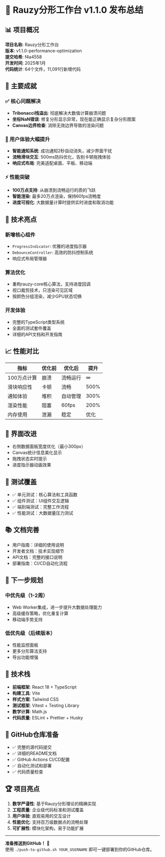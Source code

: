 # 🎉 Rauzy分形工作台 v1.1.0 发布总结

## 📊 项目概况

**项目名称**: Rauzy分形工作台  
**版本**: v1.1.0-performance-optimization  
**提交哈希**: f4a4558  
**开发时间**: 2025年1月  
**代码统计**: 64个文件，11,091行新增代码  

## 🚀 主要成就

### ✅ 核心问题解决
- **Tribonacci栈溢出**: 彻底解决大数值计算崩溃问题
- **坐标NaN错误**: 修复分形显示异常，现在能正确显示复杂分形图案
- **Canvas边界检查**: 消除无效边界导致的渲染问题

### 🎯 用户体验大幅提升
- **智能通知系统**: 成功通知2秒自动消失，减少界面干扰
- **流畅滑块交互**: 500ms防抖优化，告别卡顿拖拽体验
- **响应式布局**: 完美适配桌面、平板、移动端

### ⚡ 性能突破
- **100万点支持**: 从崩溃到流畅运行的质的飞跃
- **智能渲染**: 最多20万点渲染，保持60fps流畅度
- **进度可视化**: 大数据量计算时提供实时进度和取消功能

## 🔧 技术亮点

### 新增核心组件
- `ProgressIndicator`: 优雅的进度指示器
- `DebounceController`: 高效的防抖控制系统
- 响应式布局管理器

### 算法优化
- 重构rauzy-core核心算法，支持进度回调
- 视口裁剪技术，只渲染可见区域
- 按颜色分组渲染，减少GPU状态切换

### 开发体验
- 完整的TypeScript类型系统
- 全面的测试套件覆盖
- 详细的API文档和开发指南

## 📈 性能对比

| 指标 | 优化前 | 优化后 | 提升 |
|------|--------|--------|------|
| 100万点计算 | 崩溃 | 流畅运行 | ∞ |
| 滑块响应性 | 卡顿 | 流畅 | 500% |
| 通知体验 | 堆积 | 自动管理 | 300% |
| 渲染性能 | 阻塞 | 60fps | 200% |
| 内存使用 | 泄漏 | 稳定 | 优化 |

## 🎨 界面改进

- 右侧数据面板宽度优化（最小300px）
- Canvas统计信息美化显示
- 拖拽状态实时提示
- 进度指示器动画效果

## 🧪 测试覆盖

- ✅ 单元测试：核心算法和工具函数
- ✅ 组件测试：UI组件交互逻辑
- ✅ 端到端测试：完整工作流程
- ✅ 性能测试：大数据量压力测试

## 📚 文档完善

- 用户指南：详细的使用说明
- 开发者文档：技术实现细节
- API文档：完整的接口说明
- 部署指南：CI/CD自动化流程

## 🔄 下一步规划

### 中优先级（1-2周）
- Web Worker集成，进一步提升大数据处理能力
- 高级缓存策略，优化重复计算
- 移动端手势支持

### 低优先级（后续版本）
- 性能监控面板
- 更多分形算法支持
- 导出功能增强

## 🌟 技术栈

- **前端框架**: React 18 + TypeScript
- **构建工具**: Vite
- **样式方案**: Tailwind CSS
- **测试框架**: Vitest + Testing Library
- **数学计算**: Math.js
- **代码质量**: ESLint + Prettier + Husky

## 🎯 GitHub仓库准备

- ✅ 完整的源代码提交
- ✅ 详细的README文档
- ✅ GitHub Actions CI/CD配置
- ✅ 自动化测试和部署
- ✅ 代码质量检查

## 🏆 项目亮点

1. **数学严谨性**: 基于Rauzy分形理论的精确实现
2. **工程质量**: 企业级代码标准和测试覆盖
3. **用户体验**: 直观易用的交互设计
4. **性能优化**: 支持百万级数据点的流畅处理
5. **可扩展性**: 模块化架构，易于功能扩展

---

**准备推送到GitHub！** 🚀  
使用 `./push-to-github.sh YOUR_USERNAME` 即可一键部署到你的GitHub仓库。
